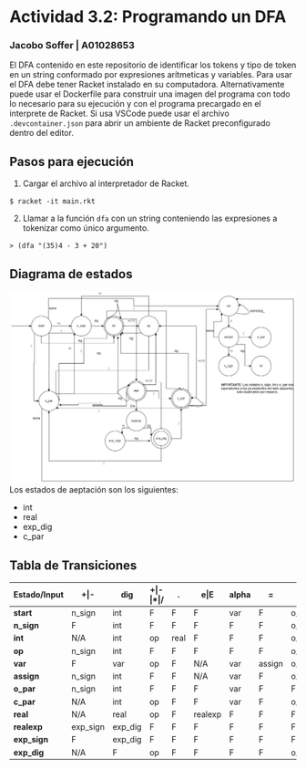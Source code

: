 # Actividad 3.2: Programando un DFA
### Jacobo Soffer | A01028653

El DFA contenido en este repositorio de identificar los tokens y tipo de token en un string conformado por expresiones arítmeticas y variables. Para usar el DFA debe tener Racket instalado en su computadora. Alternativamente puede usar el Dockerfile para construir una imagen del programa con todo lo necesario para su ejecución y con el programa precargado en el interprete de Racket. Si usa VSCode puede usar el archivo `.devcontainer.json` para abrir un ambiente de Racket preconfigurado dentro del editor.

## Pasos para ejecución
1. Cargar el archivo al interpretador de Racket.
```
$ racket -it main.rkt
```
2. Llamar a la función `dfa` con un string conteniendo las expresiones a tokenizar como único argumento.
```
> (dfa "(35)4 - 3 + 20")
```


## Diagrama de estados
![Diagrama de estados](./DFA.jpg)
Los estados de aeptación son los siguientes:
* int
* real
* exp_dig
* c_par

## Tabla de Transiciones
| **Estado/Input** | **+\|-** | **dig** | **+\|-\|*\|/** | **.** | **e\|E** | **alpha** | **=**  | **(** | **)** | **_** | **" "** |
|------------------|----------|---------|----------------|-------|----------|-----------|--------|-------|-------|-------|---------|
| **start**        | n_sign   | int     | F              | F     | F        | var       | F      | o_par | F     | F     | start   |
| **n_sign**       | F        | int     | F              | F     | F        | F         | F      | o_par | F     | F     | n_sign  |
| **int**          | N/A      | int     | op             | real  | F        | F         | F      | o_par | c_par | F     | F       |
| **op**           | n_sign   | int     | F              | F     | F        | F         | F      | o_par | F     | F     | op      |
| **var**          | F        | var     | op             | F     | N/A      | var       | assign | o_par | c_par | var   | var     |
| **assign**       | n_sign   | int     | F              | F     | N/A      | var       | F      | o_par | F     | F     | assign  |
| **o_par**        | n_sign   | int     | F              | F     | F        | var       | F      | F     | F     | F     | o_par   |
| **c_par**        | N/A      | int     | op             | F     | F        | var       | F      | o_par | c_par | F     | c_par   |
| **real**         | N/A      | real    | op             | F     | realexp  | F         | F      | F     | c_par | F     | F       |
| **realexp**      | exp_sign | exp_dig | F              | F     | F        | F         | F      | F     | F     | F     | F       |
| **exp_sign**     | F        | exp_dig | F              | F     | F        | F         | F      | F     | F     | F     | F       |
| **exp_dig**      | N/A      | F       | op             | F     | F        | F         | F      | o_par | c_par | F     | F       |